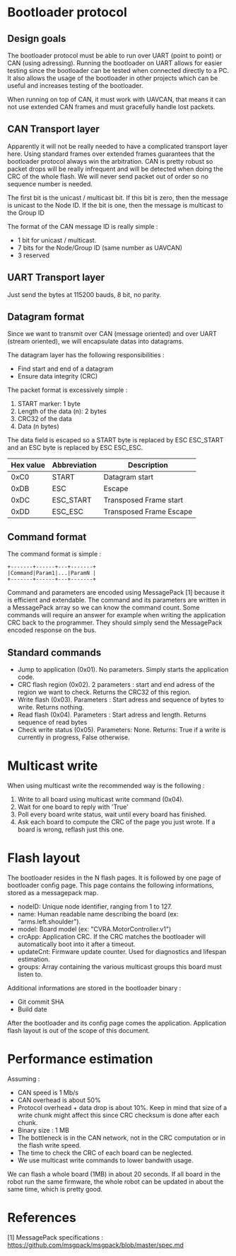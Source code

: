 # Bootloader protocol

## Design goals

The bootloader protocol must be able to run over UART (point to point) or CAN (using adressing).
Running the bootloader on UART allows for easier testing since the bootloader can be tested when connected directly to a PC.
It also allows the usage of the bootloader in other projects which can be useful and increases testing of the bootloader.

When running on top of CAN, it must work with UAVCAN, that means it can not use extended CAN frames and must gracefully handle lost packets.

## CAN Transport layer
Apparently it will not be really needed to have a complicated transport layer here.
Using standard frames over extended frames guarantees that the bootloader protocol always win the arbitration.
CAN is pretty robust so packet drops will be really infrequent and will be detected when doing the CRC of the whole flash.
We will never send packet out of order so no sequence number is needed.

The first bit is the unicast / multicast bit.
If this bit is zero, then the message is unicast to the Node ID.
If the bit is one, then the message is multicast to the Group ID

The format of the CAN message ID is really simple :

* 1 bit for unicast / multicast.
* 7 bits for the Node/Group ID (same number as UAVCAN)
* 3 reserved

## UART Transport layer
Just send the bytes at 115200 bauds, 8 bit, no parity.

## Datagram format
Since we want to transmit over CAN (message oriented) and over UART (stream oriented), we will encapsulate datas into datagrams.

The datagram layer has the following responsibilities :
* Find start and end of a datagram
* Ensure data integrity (CRC)

The packet format is excessively simple :

1. START marker: 1 byte
2. Length of the data (n): 2 bytes
3. CRC32 of the data
3. Data (n bytes)

The data field is escaped so a START byte is replaced by ESC ESC_START and an ESC byte is replaced by ESC ESC_ESC.

| Hex value | Abbreviation | Description
|-----------|--------------|------------
| 0xC0      | START        | Datagram start
| 0xDB      | ESC          | Escape
| 0xDC      | ESC_START    | Transposed Frame start
| 0xDD      | ESC_ESC      | Transposed Frame Escape

## Command format

The command format is simple :

    +-------+------+---+-------+
    |Command|Param1|...|ParamN |
    +-------+------+---+-------+

Command and parameters are encoded using MessagePack [1] because it is efficient and extendable.
The command and its parameters are written in a MessagePack array so we can know the command count.
Some commands will require an answer for example when writing the application CRC back to the programmer.
They should simply send the MessagePack encoded response on the bus.

## Standard commands

* Jump to application (0x01). No parameters. Simply starts the application code.
* CRC flash region (0x02). 2 parameters : start and end adress of the region we want to check. Returns the CRC32 of this region.
* Write flash (0x03). Parameters : Start adress and sequence of bytes to write. Returns nothing.
* Read flash (0x04). Parameters : Start adress and length. Returns sequence of read bytes
* Check write status (0x05). Parameters: None. Returns: True if a write is currently in progress, False otherwise.

# Multicast write
When using multicast write the recommended way is the following :

1. Write to all board using multicast write command (0x04).
2. Wait for one board to reply with 'True'
3. Poll every board write status, wait until every board has finished.
4. Ask each board to compute the CRC of the page you just wrote. If a board is wrong, reflash just this one.

# Flash layout
The bootloader resides in the N flash pages.
It is followed by one page of bootloader config page.
This page contains the following informations, stored as a messagepack map.
* nodeID: Unique node identifier, ranging from 1 to 127.
* name: Human readable name describing the board (ex: "arms.left.shoulder").
* model: Board model (ex: "CVRA.MotorController.v1")
* crcApp: Application CRC. If the CRC matches the bootloader will automatically boot into it after a timeout.
* updateCnt: Firmware update counter. Used for diagnostics and lifespan estimation.
* groups: Array containing the various multicast groups this board must listen to.

Additional informations are stored in the bootloader binary :
* Git commit SHA
* Build date

After the bootloader and its config page comes the application.
Application flash layout is out of the scope of this document.

# Performance estimation
Assuming :
* CAN speed is 1 Mb/s
* CAN overhead is about 50%
* Protocol overhead + data drop is about 10%. Keep in mind that size of a write chunk might affect this since CRC checksum is done after each chunk.
* Binary size : 1 MB
* The bottleneck is in the CAN network, not in the CRC computation or in the flash write speed.
* The time to check the CRC of each board can be neglected.
* We use multicast write commands to lower bandwith usage.

We can flash a whole board (1MB) in about 20 seconds.
If all board in the robot run the same firmware, the whole robot can be updated in about the same time, which is pretty good.

# References
[1] MessagePack specifications : https://github.com/msgpack/msgpack/blob/master/spec.md


